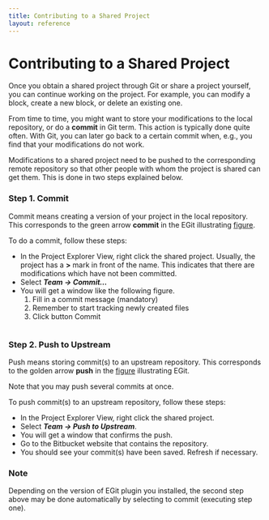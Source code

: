 ```yaml
---
title: Contributing to a Shared Project
layout: reference
---
```



<h1><a name="contributing_to_a_shared_project" id="contributing_to_a_shared_project">Contributing to a Shared Project</a></h1>
<div class="level1">

<p>

Once you obtain a shared project through Git or share a project yourself, you can continue working on the project. For example, you can modify a block, create a new block, or delete an existing one. 
</p>

<p>
From time to time, you might want to store your modifications to the local repository, or do a <strong>commit</strong> in Git term. This action is typically done quite often. With Git, you can later go back to a certain commit when, e.g., you find that your modifications do not work.
</p>

<p>
Modifications to a shared project need to be pushed to the corresponding remote repository so that other people with whom the project is shared can get them. This is done in two steps explained below.
</p>

</div>
<!-- SECTION "Contributing to a Shared Project" [1-724] -->
<h3><a name="step_1_commit" id="step_1_commit">Step 1. Commit</a></h3>
<div class="level3">

<p>

Commit means creating a version of your project in the local repository. This corresponds to the green arrow <strong>commit</strong> in the EGit illustrating <a href="/doc/using_egit#working_directory" class="wikilink1" title="doc:using_egit">figure</a>.
</p>

<p>
To do a commit, follow these steps:

</p>
<ul>
<li class="level1"><div class="li"> In the Project Explorer View, right click the shared project. Usually, the project has a <strong>&gt;</strong> mark in front of the name. This indicates that there are modifications which have not been committed.</div>
</li>
<li class="level1"><div class="li"> Select <em><strong>Team → Commit…</strong></em></div>
</li>
<li class="level1"><div class="li"> You will get a window like the following figure.</div>
<ol>
<li class="level2"><div class="li"> Fill in a commit message (mandatory)</div>
</li>
<li class="level2"><div class="li"> Remember to start tracking newly created files</div>
</li>
<li class="level2"><div class="li"> Click button Commit</div>
</li>
</ol>
</li>
</ul>

<p>
<a href="/_detail/doc/egit-19.jpg?id=doc%3Aegit_contributing" class="media" title="doc:egit-19.jpg"><img src="/_media/doc/egit-19.jpg" class="media" alt="" /></a>
</p>

</div>
<!-- SECTION "Step 1. Commit" [725-1414] -->
<h3><a name="step_2_push_to_upstream" id="step_2_push_to_upstream">Step 2. Push to Upstream</a></h3>
<div class="level3">

<p>

Push means storing commit(s) to an upstream repository. This corresponds to the golden arrow <strong>push</strong> in the <a href="/doc/using_egit#working_directory" class="wikilink1" title="doc:using_egit">figure</a> illustrating EGit.
</p>

<p>
Note that you may push several commits at once.
</p>

<p>
To push commit(s) to an upstream repository, follow these steps:

</p>
<ul>
<li class="level1"><div class="li"> In the Project Explorer View, right click the shared project.</div>
</li>
<li class="level1"><div class="li"> Select <em><strong>Team → Push to Upstream</strong></em>.</div>
</li>
<li class="level1"><div class="li"> You will get a window that confirms the push.</div>
</li>
<li class="level1"><div class="li"> Go to the Bitbucket website that contains the repository.</div>
</li>
<li class="level1"><div class="li"> You should see your commit(s) have been saved. Refresh if necessary.</div>
</li>
</ul>

</div>
<!-- SECTION "Step 2. Push to Upstream" [1415-2036] -->
<h3><a name="note" id="note">Note</a></h3>
<div class="level3">

<p>

Depending on the version of EGit plugin you installed, the second step above may be done automatically by selecting to commit (executing step one).
</p>

</div>
<!-- SECTION "Note" [2037-] -->